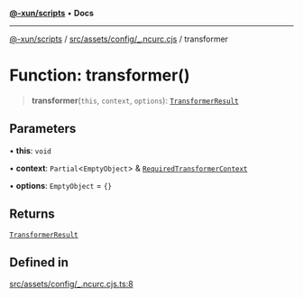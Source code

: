 [**@-xun/scripts**](../../../../../README.md) • **Docs**

***

[@-xun/scripts](../../../../../README.md) / [src/assets/config/\_.ncurc.cjs](../README.md) / transformer

# Function: transformer()

> **transformer**(`this`, `context`, `options`): [`TransformerResult`](../../../type-aliases/TransformerResult.md)

## Parameters

• **this**: `void`

• **context**: `Partial`\<`EmptyObject`\> & [`RequiredTransformerContext`](../../../type-aliases/RequiredTransformerContext.md)

• **options**: `EmptyObject` = `{}`

## Returns

[`TransformerResult`](../../../type-aliases/TransformerResult.md)

## Defined in

[src/assets/config/\_.ncurc.cjs.ts:8](https://github.com/Xunnamius/xscripts/blob/91915b63e10dd6449ad16f4202f487b34227194a/src/assets/config/_.ncurc.cjs.ts#L8)
